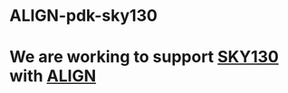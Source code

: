 # ALIGN-pdk-sky130
# We are working to support [SKY130](https://github.com/google/skywater-pdk) with [ALIGN](https://github.com/ALIGN-analoglayout/ALIGN-public)

